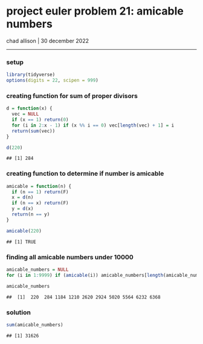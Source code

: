 project euler problem 21: amicable numbers
================
chad allison \| 30 december 2022

------------------------------------------------------------------------

### setup

``` r
library(tidyverse)
options(digits = 22, scipen = 999)
```

### creating function for sum of proper divisors

``` r
d = function(x) {
  vec = NULL
  if (x == 1) return(0)
  for (i in 2:x - 1) if (x %% i == 0) vec[length(vec) + 1] = i
  return(sum(vec))
}

d(220)
```

    ## [1] 284

### creating function to determine if number is amicable

``` r
amicable = function(n) {
  if (n == 1) return(F)
  x = d(n)
  if (n == x) return(F)
  y = d(x)
  return(n == y)
}

amicable(220)
```

    ## [1] TRUE

### finding all amicable numbers under 10000

``` r
amicable_numbers = NULL
for (i in 1:9999) if (amicable(i)) amicable_numbers[length(amicable_numbers) + 1] = i

amicable_numbers
```

    ##  [1]  220  284 1184 1210 2620 2924 5020 5564 6232 6368

### solution

``` r
sum(amicable_numbers)
```

    ## [1] 31626
